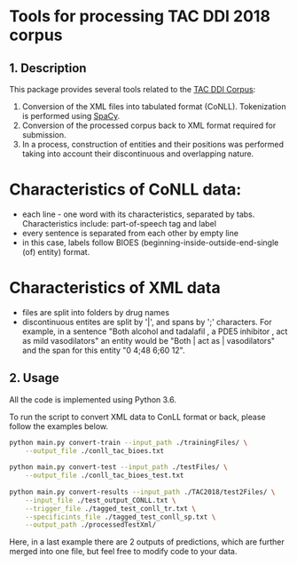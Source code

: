 # Tools for processing TAC DDI 2018 corpus

## 1. Description

This package provides several tools related to the [TAC DDI Corpus](https://bionlp.nlm.nih.gov/tac2018druginteractions/):
1. Conversion of the XML files into tabulated format (CoNLL). Tokenization is performed using [SpaCy](https://spacy.io/api/tokenizer).
2. Conversion of the processed corpus back to XML format required for submission. 
3. In a process, construction of entities and their positions was performed taking into account their discontinuous and overlapping nature.

# Characteristics of CoNLL data:
- each line - one word with its characteristics, separated by tabs. Characteristics include: part-of-speech tag and label
- every sentence is separated from each other by empty line
- in this case, labels follow BIOES (beginning-inside-outside-end-single (of) entity) format. 

# Characteristics of XML data
- files are split into folders by drug names
- discontinuous entites are split by '|', and spans by ';' characters. For example, in a sentence "Both alcohol and tadalafil , a PDE5 inhibitor , act as mild vasodilators" an entity would be "Both | act as | vasodilators" and the span for this entity "0 4;48 6;60 12".

## 2. Usage

All the code is implemented using Python 3.6. 

To run the script to convert XML data to ConLL format or back, please follow the examples below.
```bash
python main.py convert-train --input_path ./trainingFiles/ \
    --output_file ./conll_tac_bioes.txt 
    
python main.py convert-test --input_path ./testFiles/ \
    --output_file ./conll_tac_bioes_test.txt
    
python main.py convert-results --input_path ./TAC2018/test2Files/ \
    --input_file ./test_output_CONLL.txt \
    --trigger_file ./tagged_test_conll_tr.txt \
    --specificints_file ./tagged_test_conll_sp.txt \
    --output_path ./processedTestXml/
```

Here, in a last example there are 2 outputs of predictions, which are further merged into one file, but feel free to modify code 
to your data.
